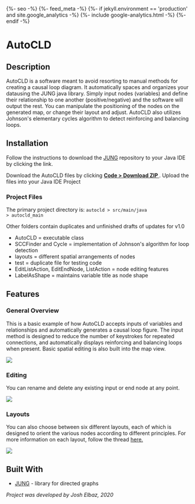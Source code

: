 

<head>
  <meta charset="utf-8">
  <meta http-equiv="X-UA-Compatible" content="IE=edge">
  <meta name="viewport" content="width=device-width, initial-scale=1">
  {%- seo -%}
  <link rel="stylesheet" href="{{ "/assets/css/style.css" | relative_url }}">
  {%- feed_meta -%}
  {%- if jekyll.environment == 'production' and site.google_analytics -%}
    {%- include google-analytics.html -%}
  {%- endif -%}
      <meta name="google-site-verification" content="3-lBLAUi01nCh2234bhGABB3uK4-lZeVGHTTxZfSlYE" />
</head>

# AutoCLD

## Description

AutoCLD is a software meant to avoid resorting to manual methods for creating a causal loop diagram. It automatically spaces and organizes your datausing the JUNG java library. Simply input nodes (variables) and define their relationship to one another (positive/negative) and the software will output the rest. You can manipulate the positioning of the nodes on the generated map, or change their layout and adjust. AutoCLD also utilizes Johnson's elementary cycles algorithm to detect reinforcing and balancing loops. 

## Installation 

Follow the instructions to download the <a href="https://github.com/jrtom/jung">JUNG</a> repository to your Java IDE by clicking the link. 

Download the AutoCLD files by clicking <b><u> Code > Download ZIP </u></b>. Upload the files into your Java IDE Project

### Project Files

The primary project directory is: <code>autocld > src/main/java > autocld_main </code>

Other folders contain duplicates and unfinished drafts of updates for v1.0
<ul>
<li>AutoCLD = executable class </li>
<li>SCCFinder and Cycle = implementation of Johnson's algorithm for loop detection </li>
<li>layouts = different spatial arrangements of nodes </li>
<li>test = duplicate file for testing code </li>
<li>EditListAction, EditEndNode, ListAction = node editing features </li>
<li>LabelAsShape = maintains variable title as node shape </li>
</ul>



## Features

### General Overview

This is a basic example of how AutoCLD accepts inputs of variables and relationships and automatically generates a causal loop figure. The input method is designed to reduce the number of keystrokes for repeated connections, and automatically displays reinforcing and balancing loops when present. Basic spatial editing is also built into the map view.

![](General_overview.gif)

### Editing

You can rename and delete any existing input or end node at any point.

![](Editing.gif)

### Layouts

You can also choose between six different layouts, each of which is designed to orient the various nodes according to different principles. For more information on each layout, follow the thread <a href="http://jung.sourceforge.net/doc/api/edu/uci/ics/jung/algorithms/layout/AbstractLayout.html">here.</a>

![](Layouts.gif)


## Built With

<ul><li><a href="http://jung.sourceforge.net">JUNG</a> - library for directed graphs </li></ul>

<i>Project was developed by Josh Elbaz, 2020</i>
